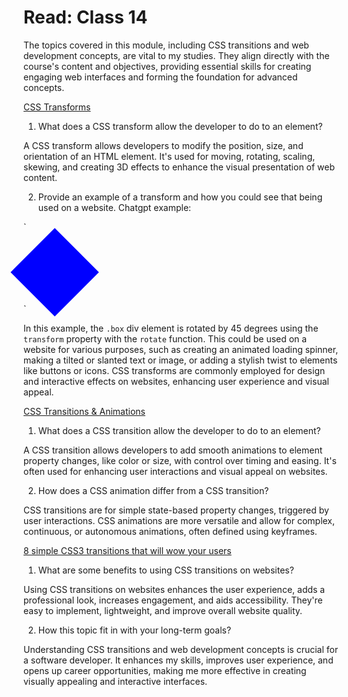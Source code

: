 # Read: Class 14

The topics covered in this module, including CSS transitions and web development concepts, are vital to my studies. They align directly with the course's content and objectives, providing essential skills for creating engaging web interfaces and forming the foundation for advanced concepts.

[CSS Transforms](http://learn.shayhowe.com/advanced-html-css/css-transforms/)

1. What does a CSS transform allow the developer to do to an element?

A CSS transform allows developers to modify the position, size, and orientation of an HTML element. It's used for moving, rotating, scaling, skewing, and creating 3D effects to enhance the visual presentation of web content.

2. Provide an example of a transform and how you could see that being used on a website.
Chatgpt example:

`<!DOCTYPE html>
<html>
<head>
  <style>
    .box {
      width: 100px;
      height: 100px;
      background-color: blue;
      transform: rotate(45deg);
    }
  </style>
</head>
<body>
  <div class="box"></div>
</body>
</html>
`


In this example, the `.box` div element is rotated by 45 degrees using the `transform` property with the `rotate` function. This could be used on a website for various purposes, such as creating an animated loading spinner, making a tilted or slanted text or image, or adding a stylish twist to elements like buttons or icons. CSS transforms are commonly employed for design and interactive effects on websites, enhancing user experience and visual appeal.

[CSS Transitions & Animations](http://learn.shayhowe.com/advanced-html-css/transitions-animations/)

1. What does a CSS transition allow the developer to do to an element?

A CSS transition allows developers to add smooth animations to element property changes, like color or size, with control over timing and easing. It's often used for enhancing user interactions and visual appeal on websites.

2. How does a CSS animation differ from a CSS transition?

CSS transitions are for simple state-based property changes, triggered by user interactions. CSS animations are more versatile and allow for complex, continuous, or autonomous animations, often defined using keyframes.

[8 simple CSS3 transitions that will wow your users](http://www.webdesignerdepot.com/2014/05/8-simple-css3-transitions-that-will-wow-your-users)

1. What are some benefits to using CSS transitions on websites?

Using CSS transitions on websites enhances the user experience, adds a professional look, increases engagement, and aids accessibility. They're easy to implement, lightweight, and improve overall website quality.

2. How this topic fit in with your long-term goals?

Understanding CSS transitions and web development concepts is crucial for a software developer. It enhances my skills, improves user experience, and opens up career opportunities, making me more effective in creating visually appealing and interactive interfaces.